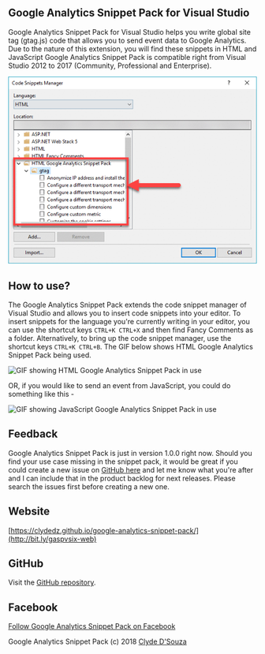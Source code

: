 ﻿## Google Analytics Snippet Pack for Visual Studio

Google Analytics Snippet Pack for Visual Studio helps you write global site tag (gtag.js) code that allows you to send event data to Google Analytics. Due to the nature of this extension, you will find these snippets in HTML and JavaScript Google Analytics Snippet Pack is compatible right from Visual Studio 2012 to 2017 (Community, Professional and Enterprise).

![Google Analytics Snippet Pack in Visual Studio's Code Snippet Manager](https://raw.githubusercontent.com/ClydeDz/google-analytics-snippet-pack/master/GASnippetPack/GoogleAnalyticsSnippetPack.Web/images/anime/code-snip-manager.gif)

## How to use?

The Google Analytics Snippet Pack extends the code snippet manager of Visual Studio and allows you to insert code snippets into your editor. To insert snippets for the language you're currently writing in your editor, you can use the shortcut keys ``CTRL+K CTRL+X`` and then find Fancy Comments as a folder. Alternatively, to bring up the code snippet manager, use the shortcut keys ``CTRL+K CTRL+B``. The GIF below shows HTML Google Analytics Snippet Pack being used.

![GIF showing HTML Google Analytics Snippet Pack in use](https://raw.githubusercontent.com/ClydeDz/google-analytics-snippet-pack/master/GASnippetPack/GoogleAnalyticsSnippetPack.Web/images/anime/html-install-snippet.gif)

OR, if you would like to send an event from JavaScript, you could do something like this -

![GIF showing JavaScript Google Analytics Snippet Pack in use](https://raw.githubusercontent.com/ClydeDz/google-analytics-snippet-pack/master/GASnippetPack/GoogleAnalyticsSnippetPack.Web/images/anime/js-send-event.gif)

## Feedback

Google Analytics Snippet Pack is just in version 1.0.0 right now. Should you find your use case missing in the snippet pack, it would be great if you could create a new issue on [GitHub here](https://github.com/ClydeDz/google-analytics-snippet-pack/issues) and let me know what you're after and I can include that in the product backlog for next releases. Please search the issues first before creating a new one. 


## Website

[https://clydedz.github.io/google-analytics-snippet-pack/](http://bit.ly/gaspvsix-web)


## GitHub

Visit the  [GitHub repository](https://github.com/ClydeDz/google-analytics-snippet-pack).   

## Facebook   

[Follow Google Analytics Snippet Pack on Facebook](https://www.facebook.com/Google-Analytics-Snippet-Pack-599242807159278/)    
       

Google Analytics Snippet Pack (c) 2018 [Clyde D'Souza](https://clydedsouza.net/#/)
